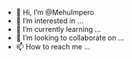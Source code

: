 - 👋 Hi, I’m @MehuImpero
- 👀 I’m interested in ...
- 🌱 I’m currently learning ...
- 💞️ I’m looking to collaborate on ...
- 📫 How to reach me ...

<!---
MehuImpero/MehuImpero is a ✨ special ✨ repository because its `README.md` (this file) appears on your GitHub profile.
You can click the Preview link to take a look at your changes.
--->

